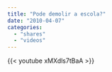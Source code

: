 ```yaml
---
title: "Pode demolir a escola?"
date: "2010-04-07"
categories:
  - "shares"
  - "videos"
---
```


{{< youtube xMXdls7tBaA >}}
